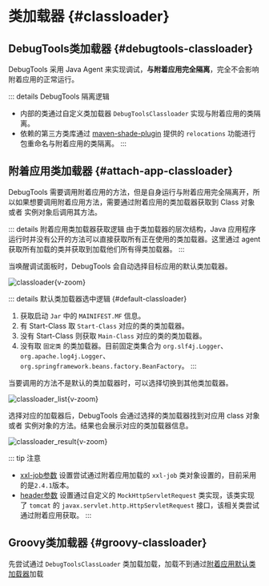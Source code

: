# 类加载器 {#classloader}

## DebugTools类加载器 {#debugtools-classloader}

DebugTools 采用 Java Agent 来实现调试，**与附着应用完全隔离**，完全不会影响附着应用的正常运行。

::: details DebugTools 隔离逻辑
- 内部的类通过自定义类加载器 `DebugToolsClassloader` 实现与附着应用的类隔离。
- 依赖的第三方类库通过 [maven-shade-plugin](https://maven.apache.org/plugins/maven-shade-plugin/) 提供的 `relocations` 功能进行包重命名与附着应用的类隔离。
:::

## 附着应用类加载器 {#attach-app-classloader}

DebugTools 需要调用附着应用的方法，但是自身运行与附着应用完全隔离开，所以如果想要调用附着应用方法，需要通过附着应用的类加载器获取到 Class 对象或者 实例对象后调用其方法。

::: details 附着应用类加载器获取逻辑
由于类加载器的层次结构，Java 应用程序运行时并没有公开的方法可以直接获取所有正在使用的类加载器。这里通过 agent 获取所有加载的类并获取到加载他们所有得类加载器。
:::

当唤醒调试面板时，DebugTools 会自动选择目标应用的默认类加载器。

![classloader](/images/classloader.png){v-zoom}

::: details 默认类加载器选中逻辑 {#default-classloader}
1. 获取启动 `Jar` 中的 `MAINIFEST.MF` 信息。 
2. 有 Start-Class 取 `Start-Class` 对应的类的类加载器。
3. 没有 Start-Class 则获取 `Main-Class` 对应的类的类加载器。
4. 没有取 `固定类` 的类加载器。目前固定类集合为 `org.slf4j.Logger`、`org.apache.log4j.Logger`、 `org.springframework.beans.factory.BeanFactory`。
:::

当要调用的方法不是默认的类加载器时，可以选择切换到其他类加载器。

![classloader_list](/images/classloader_list.png){v-zoom}

选择对应的加载器后，DebugTools 会通过选择的类加载器找到对应用 class 对象或者 实例对象的方法。结果也会展示对应的类加载器信息。

![classloader_result](/images/classloader_result.png){v-zoom}

::: tip 注意
- [xxl-job参数](./xxl-job) 设置尝试通过附着应用加载的 `xxl-job` 类对象设置的，目前采用的是`2.4.1`版本。
- [header参数](./header) 设置通过自定义的 `MockHttpServletRequest` 类实现，该类实现了 `tomcat` 的 `javax.servlet.http.HttpServletRequest` 接口，该相关类尝试通过附着应用获取。
:::

## Groovy类加载器 {#groovy-classloader}

先尝试通过 `DebugToolsClassLoader` 类加载加载，加载不到通过[附着应用默认类加载器](#default-classloader)加载